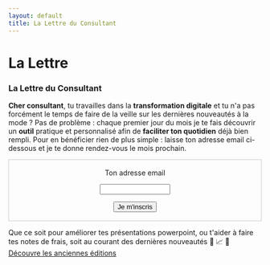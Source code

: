 ```yaml
---
layout: default
title: La Lettre du Consultant
---
```


<div class="post">
  <h1 class="pageTitle">La Lettre</h1>

  <h3> La Lettre du Consultant</h3>
  <p><b>Cher consultant</b>, tu travailles dans la <b>transformation digitale</b> et tu n'a pas forcément le temps de faire de la veille sur les dernières nouveautés à la mode ? Pas de problème : chaque premier jour du mois je te fais découvrir un <b>outil</b> pratique et personnalisé afin de <b>faciliter ton quotidien</b> déjà bien rempli. Pour en bénéficier rien de plus simple : laisse ton adresse email ci-dessous et je te donne rendez-vous le mois prochain.</p> 
 
 <form style="border:1px solid #ccc;padding:3px;text-align:center;" action="https://tinyletter.com/lettreduconsultant" method="post" target="popupwindow" onsubmit="window.open('https://tinyletter.com/lettreduconsultant', 'popupwindow', 'scrollbars=yes,width=800,height=600');return true"><p><label for="tlemail">Ton adresse email</label></p><p><input type="text" style="width:140px" name="email" id="tlemail" /></p><input type="hidden" value="1" name="embed"/><input type="submit" value="Je m'inscris" /><p><a href="https://tinyletter.com" target="_blank"></a></p></form>

 <p> Que ce soit pour améliorer tes présentations powerpoint, ou t'aider à faire tes notes de frais, soit au courant des dernières nouveautés &#x1F680; &#x1F4C8; &#x1F4CC; <br> <a href="https://tinyletter.com/lettreduconsultant/archive"> Découvre les anciennes éditions </a> </p>
